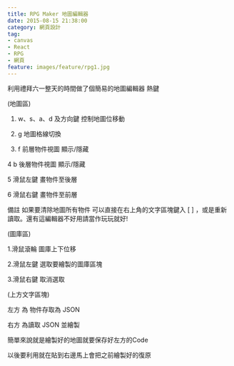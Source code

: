 ```yaml
---
title: RPG Maker 地圖編輯器
date: 2015-08-15 21:38:00
category: 網頁設計
tag:
- canvas
- React
- RPG
- 網頁
feature: images/feature/rpg1.jpg
---
```

利用禮拜六一整天的時間做了個簡易的地圖編輯器
熱鍵

(地圖區)

1. w、s、a、d 及方向鍵 控制地圖位移動

2. g 地圖格線切換

3. f 前層物件視圖 顯示/隱藏

4  b 後層物件視圖 顯示/隱藏

5  滑鼠左鍵 畫物件至後層

6  滑鼠右鍵 畫物件至前層

備註 如果要清除地圖所有物件 可以直接在右上角的文字區塊鍵入 [ ] ，或是重新讀取。還有這編輯器不好用請當作玩玩就好!

(圖庫區)

1.滑鼠滾輪  圖庫上下位移

2.滑鼠左鍵 選取要繪製的圖庫區塊

3.滑鼠右鍵 取消選取

(上方文字區塊)

左方 為 物件存取為 JSON

右方 為讀取 JSON 並繪製

簡單來說就是繪製好的地圖就要保存好左方的Code

以後要利用就在貼到右邊馬上會把之前繪製好的復原
